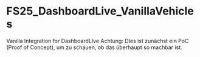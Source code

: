# FS25_DashboardLive_VanillaVehicles
Vanilla Integration for DashboardLIve
Achtung: DIes ist zunächst ein PoC (Proof of Concept), um zu schauen, ob das überhaupt so machbar ist.
